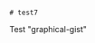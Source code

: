                                                                                                                                                                                                                                                                                                                                                                                                                                                                                                                                              # test7
Test "graphical-gist"